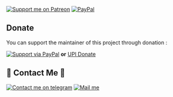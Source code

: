 
 [![Support me on Patreon](https://user-images.githubusercontent.com/6497827/53698102-4af3f400-3dfe-11e9-9749-4104ceb6ea3c.png)](https://dashboard.heroku.com/new?button-url=https%3A%2F%2Fgithub.com%2Fopen-wa%2Fwa-automate-nodejs&template=https%3A%2F%2Fgithub.com%2Fopen-wa%2Fwa-automate-nodejs%2Ftree%2Fheroku-deploy)  [![PayPal](https://user-images.githubusercontent.com/6497827/53698092-42032280-3dfe-11e9-8054-1597c62d344e.png)](https://heroku.com/deploy?template=https://github.com/whatadeveloper22/latest)




## [](https://github.com/pranavms13/whatsapp-node-api#donate)Donate

  

You can support the maintainer of this project through donation :

  

[![Support via PayPal](https://camo.githubusercontent.com/19fc947af2adcacd24b6cdbd4a33c10d7cbaeb6c/68747470733a2f2f63646e2e7261776769742e636f6d2f74776f6c66736f6e2f70617970616c2d6769746875622d627574746f6e2f312e302e302f646973742f627574746f6e2e737667)](https://www.paypal.me/pranavms1/) **or**  [UPI Donate](https://pranavms.ml/donate)

  

## [](https://github.com/pranavms13/whatsapp-node-api#contact-me)👋 Contact Me 👋

  

[ ![Contact me on telegram](https://user-images.githubusercontent.com/6497827/57844175-2ac4b600-77ed-11e9-8488-f2d45efa7497.png)](http://t.me/pranavms13) [![Mail me](https://user-images.githubusercontent.com/6497827/62424751-c1b85480-b6f0-11e9-97de-096c0a980829.png)](mailto:pranavms13@yahoo.com?subject=Regarding%20Wbot&body=Hi)
